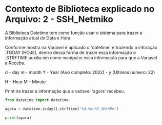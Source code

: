 # Contexto de Biblioteca explicado no Arquivo: 2 - SSH_Netmiko

A Biblioteca Datetime tem como função usar o sistema para trazer a informação 
atual de Data e Hora.

Conforme mostra na Variavel é aplicado o 'datetime' e trazendo a inforação .TODAY (HOJE), 
dentro dessa forma de trazer essa informação o .STRFTIME auxilia em como manipular essa 
informação para que a Variavel a Receba.

d - day
m - month
Y - Year (Ano completo: 2022) - y (Ultimos numero: 22)

H - Hour
M - Minute 

Print ira trazer a informação que a variavel 'agora' recebeu. 

```python
from datetime import datetime

agora = datetime.today().strftime('%d-%m-%Y_%Hh%Mm')

print(agora) 